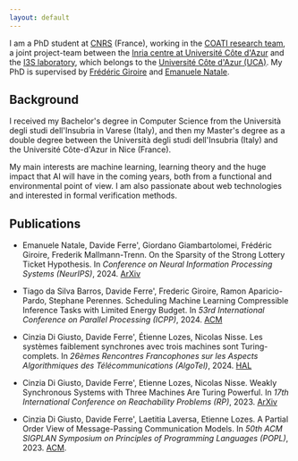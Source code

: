 ```yaml
---
layout: default
---
```


I am a PhD student at [CNRS](https://www.cnrs.fr/fr) (France), working in the [COATI research team](https://team.inria.fr/coati/), a joint project-team between the [Inria centre at Université Côte d'Azur](https://www.inria.fr/fr/centre-inria-universite-cote-azur) and the [I3S laboratory](https://www.i3s.unice.fr/en/), which belongs to the [Université Côte d'Azur (UCA)](https://univ-cotedazur.fr/). My PhD is supervised by [Frédéric Giroire](https://www-sop.inria.fr/members/Frederic.Giroire/) and [Emanuele Natale](https://natema.github.io/ema-webpage/).

## Background

I received my Bachelor's degree in Computer Science from the Università degli studi dell'Insubria in Varese (Italy), and then my Master's degree as a double degree between the Università degli studi dell'Insubria (Italy) and the Université Côte-d'Azur in Nice (France).

My main interests are machine learning, learning theory and the huge impact that AI will have in the coming years, both from a functional and environmental point of view.
I am also passionate about web technologies and interested in formal verification methods.

## Publications

* Emanuele Natale, Davide Ferre', Giordano Giambartolomei, Frédéric Giroire, Frederik Mallmann-Trenn. On the Sparsity of the Strong Lottery Ticket Hypothesis. In *Conference on Neural Information Processing Systems (NeurIPS)*, 2024. [ArXiv](https://arxiv.org/pdf/2410.14754)

* Tiago da Silva Barros, Davide Ferre', Frederic Giroire, Ramon Aparicio-Pardo, Stephane Perennes. Scheduling Machine Learning Compressible Inference Tasks with Limited Energy Budget. In *53rd International Conference on Parallel Processing (ICPP)*, 2024. [ACM](https://dl.acm.org/doi/pdf/10.1145/3673038.3673106) 

* Cinzia Di Giusto, Davide Ferre', Étienne Lozes, Nicolas Nisse. Les systèmes faiblement synchrones avec trois machines sont Turing-complets. In *26èmes Rencontres Francophones sur les Aspects Algorithmiques des Télécommunications (AlgoTel)*, 2024. [HAL](https://hal.science/hal-04551070/file/RPalgotel.pdf)

* Cinzia Di Giusto, Davide Ferre', Etienne Lozes, Nicolas Nisse. Weakly Synchronous Systems with Three Machines Are Turing Powerful. In *17th International Conference on Reachability Problems (RP)*, 2023. [ArXiv](https://arxiv.org/pdf/2308.10578)

* Cinzia Di Giusto, Davide Ferre', Laetitia Laversa, Etienne Lozes. A Partial Order View of Message-Passing Communication Models. In *50th ACM SIGPLAN Symposium on Principles of Programming Languages (POPL)*, 2023. [ACM](https://dl.acm.org/doi/pdf/10.1145/3571248). 
